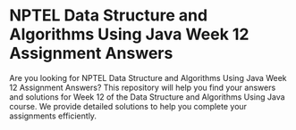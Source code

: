 # NPTEL Data Structure and Algorithms Using Java Week 12 Assignment Answers

Are you looking for NPTEL Data Structure and Algorithms Using Java Week 12 Assignment Answers? This repository will help you find your answers and solutions for Week 12 of the Data Structure and Algorithms Using Java course. We provide detailed solutions to help you complete your assignments efficiently.